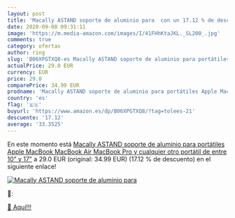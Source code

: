```yaml
---
layout: post
title: 'Macally ASTAND soporte de aluminio para  con un 17.12 % de descuento'
date: 2020-09-08 09:31:11
image: 'https://m.media-amazon.com/images/I/41FHhKtaJKL._SL200_.jpg'
comments: true
category: ofertas
author: ring
slug: 'B06XPGTXQ8-es Macally ASTAND soporte de aluminio para portátiles Apple MacBook  MacBook Air  MacBook Pro y cualquier otro portátil de entre 10” y 17"'
actualPrice: 29.0 EUR
currency: EUR
price: 29.0
comparePrice: 34.99 EUR
prodname: 'Macally ASTAND soporte de aluminio para portátiles Apple MacBook  MacBook Air  MacBook Pro y cualquier otro portátil de entre 10” y 17"'
country: 'es'
flag: '🇪🇸'
buyurl: 'https://www.amazon.es/dp/B06XPGTXQ8/?tag=tolees-21'
descuento: '17.12'
average: '33.3525'
---
```


En este momento está [Macally ASTAND soporte de aluminio para portátiles Apple MacBook  MacBook Air  MacBook Pro y cualquier otro portátil de entre 10” y 17"](https://www.amazon.es/dp/B06XPGTXQ8/?tag=tolees-21) a 29.0 EUR (original: 34.99 EUR) (17.12 %  de descuento) en el siguiente enlace!

[![Macally ASTAND soporte de aluminio para ](https://m.media-amazon.com/images/I/41FHhKtaJKL._SL200_.jpg)](https://www.amazon.es/dp/B06XPGTXQ8/?tag=tolees-21)

🔎:


[🛒 Aquí!!!](https://www.amazon.es/dp/B06XPGTXQ8/?tag=tolees-21)
